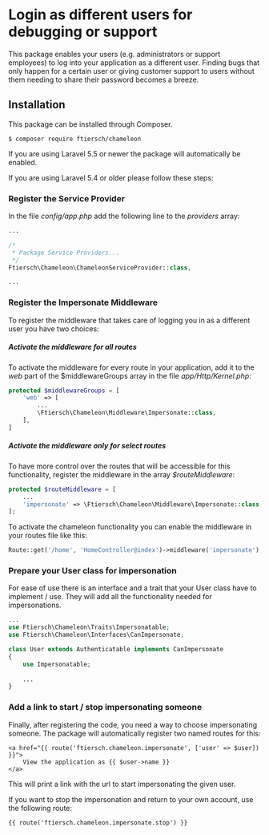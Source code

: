 # Login as different users for debugging or support

This package enables your users (e.g. administrators or support employees) 
to log into your application as a different user. Finding bugs that only happen 
for a certain user or giving customer support to users without them needing to
share their password becomes a breeze.

## Installation
This package can be installed through Composer.

```
$ composer require ftiersch/chameleon
``` 

If you are using Laravel 5.5 or newer the package will automatically be enabled.

If you are using Laravel 5.4 or older please follow these steps:


### Register the Service Provider
In the file *config/app.php* add the following line to the *providers* array:

```php
...

/*
 * Package Service Providers...
 */
Ftiersch\Chameleon\ChameleonServiceProvider::class,    

...
```


### Register the Impersonate Middleware
To register the middleware that takes care of logging you in as a different user 
you have two choices:


##### Activate the middleware for all routes
To activate the middleware for every route in your application, add it to the 
*web* part of the $middlewareGroups array in the file *app/Http/Kernel.php*:

```php
protected $middlewareGroups = [
    'web' => [
        ...
        \Ftiersch\Chameleon\Middleware\Impersonate::class,
    ],
]
```


##### Activate the middleware only for select routes
To have more control over the routes that will be accessible for this functionality,
register the middleware in the array *$routeMiddleware*:

```php
protected $routeMiddleware = [
    ...
    'impersonate' => \Ftiersch\Chameleon\Middleware\Impersonate::class,
];
```

To activate the chameleon functionality you can enable the middleware in your routes file
like this:

```php
Route::get('/home', 'HomeController@index')->middleware('impersonate');
```

### Prepare your User class for impersonation
For ease of use there is an interface and a trait that your User class have to
implement / use. They will add all the functionality needed for impersonations.

```php
...
use Ftiersch\Chameleon\Traits\Impersonatable;
use Ftiersch\Chameleon\Interfaces\CanImpersonate;

class User extends Authenticatable implements CanImpersonate
{
    use Impersonatable;
    
    ...
}
```

### Add a link to start / stop impersonating someone
Finally, after registering the code, you need a way to choose impersonating someone.
The package will automatically register two named routes for this:

```blade
<a href="{{ route('ftiersch.chameleon.impersonate', ['user' => $user]) }}">
    View the application as {{ $user->name }}
</a>
```

This will print a link with the url to start impersonating the given user. 

If you want to stop the impersonation and return to your own account, use the following route:

```blade
{{ route('ftiersch.chameleon.impersonate.stop') }}
```